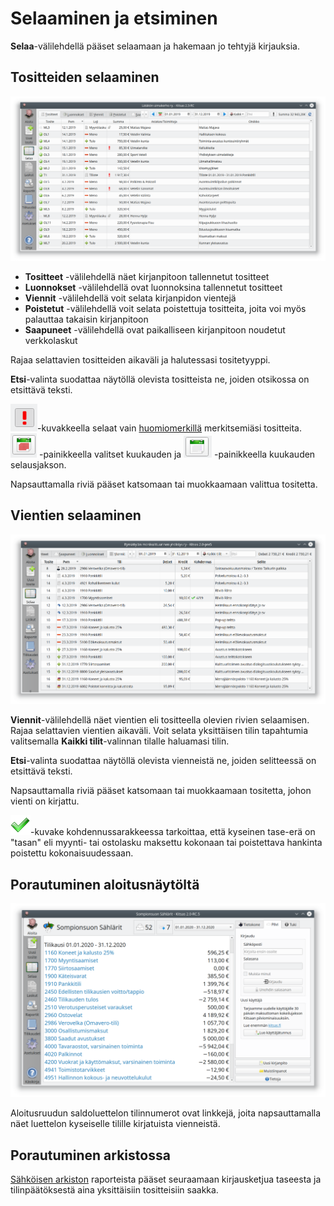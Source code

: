# Selaaminen ja etsiminen

**Selaa**-välilehdellä pääset selaamaan ja hakemaan jo tehtyjä kirjauksia.

## Tositteiden selaaminen

![](tositteet.png)

- **Tositteet** -välilehdellä näet kirjanpitoon tallennetut tositteet
- **Luonnokset** -välilehdellä ovat luonnoksina tallennetut tositteet
- **Viennit** -välilehdellä voit selata kirjanpidon vientejä
- **Poistetut** -välilehdellä voit selata poistettuja tositteita, joita voi myös palauttaa takaisin kirjanpitoon
- **Saapuneet** -välilehdellä ovat paikalliseen kirjanpitoon noudetut verkkolaskut


Rajaa selattavien tositteiden aikaväli ja halutessasi tositetyyppi.

**Etsi**-valinta suodattaa näytöllä olevista tositteista ne, joiden otsikossa on etsittävä teksti.

![!](/kirjaus/huomiomerkki.png)-kuvakkeella selaat vain [huomiomerkillä](/kirjaus/#huomiomerkki) merkitsemiäsi tositteita. ![](kuukausi.png) -painikkeella valitset kuukauden ja ![](tilikausi.png) -painikkeella kuukauden selausjakson.

Napsauttamalla riviä pääset katsomaan tai muokkaamaan valittua tositetta.

## Vientien selaaminen

![](viennit.png)

**Viennit**-välilehdellä näet vientien eli tositteella olevien rivien selaamisen.
Rajaa selattavien vientien aikaväli. Voit selata yksittäisen tilin tapahtumia
valitsemalla **Kaikki tilit**-valinnan tilalle haluamasi tilin.

**Etsi**-valinta suodattaa näytöllä olevista vienneistä ne, joiden selitteessä on
etsittävä teksti.

Napsauttamalla riviä pääset katsomaan tai muokkaamaan tositetta, johon vienti on
kirjattu.

![](ok.png)-kuvake kohdennussarakkeessa tarkoittaa, että kyseinen tase-erä on "tasan" eli myynti- tai ostolasku maksettu kokonaan tai poistettava hankinta poistettu kokonaisuudessaan.

## Porautuminen aloitusnäytöltä

![Aloitusruutu](alkuruutu.png)

Aloitusruudun saldoluettelon tilinnumerot ovat linkkejä, joita napsauttamalla näet luettelon kyseiselle tilille kirjatuista vienneistä.

## Porautuminen arkistossa

[Sähköisen arkiston](/tilikaudet/arkisto) raporteista pääset seuraamaan kirjausketjua taseesta ja tilinpäätöksestä aina yksittäisiin tositteisiin saakka.
